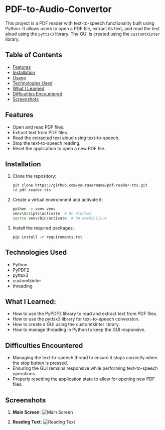 # PDF-to-Audio-Convertor

This project is a PDF reader with text-to-speech functionality built using Python. It allows users to open a PDF file, extract its text, and read the text aloud using the `pyttsx3` library. The GUI is created using the `customtkinter` library.

## Table of Contents

- [Features](#features)
- [Installation](#installation)
- [Usage](#usage)
- [Technologies Used](#technologies-used)
- [What I Learned](#what-i-learned)
- [Difficulties Encountered](#difficulties-encountered)
- [Screenshots](#screenshots)

## Features

- Open and read PDF files.
- Extract text from PDF files.
- Read the extracted text aloud using text-to-speech.
- Stop the text-to-speech reading.
- Reset the application to open a new PDF file.

## Installation

1. Clone the repository:
   ```sh
   git clone https://github.com/yourusername/pdf-reader-tts.git
   cd pdf-reader-tts
   ```

2. Create a virtual environment and activate it:
    ```sh
    python -m venv venv
    venv\Scripts\activate  # On Windows
    source venv/bin/activate  # On macOS/Linux  
    ```

3. Install the required packages:
    ```
    pip install -r requirements.txt
    ```


## Technologies Used
- Python
- PyPDF2
- pyttsx3
- customtkinter
- threading

## What I Learned:
- How to use the PyPDF2 library to read and extract text from PDF files.
- How to use the pyttsx3 library for text-to-speech conversion.
- How to create a GUI using the customtkinter library.
- How to manage threading in Python to keep the GUI responsive.

## Difficulties Encountered
- Managing the text-to-speech thread to ensure it stops correctly when the stop button is pressed.
- Ensuring the GUI remains responsive while performing text-to-speech operations.
- Properly resetting the application state to allow for opening new PDF files.


## Screenshots

1. **Main Screen**:
   ![Main Screen](C:\Users\2krot\OneDrive\Documents\Projects\PDF-to-Audio-Convertor\PDF-to-Audio-Convertor\Images\MainScreenshot.PNG)

2. **Reading Text**:
   ![Reading Text](C:\Users\2krot\OneDrive\Documents\Projects\PDF-to-Audio-Convertor\PDF-to-Audio-Convertor\Images\Capture.PNG)
